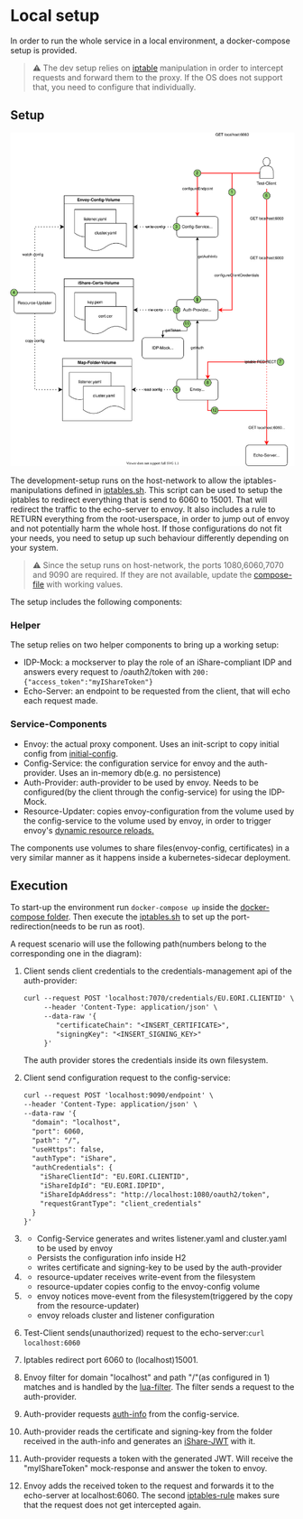 # Local setup

In order to run the whole service in a local environment, a docker-compose setup is provided. 

> :warning:  The dev setup relies on [iptable](https://linux.die.net/man/8/iptables) manipulation 
> in order to intercept requests and forward them to the proxy. If the OS does not support that, you 
> need to configure that individually.


## Setup

![Dev-Setup](./compose-dev-setup.svg)

The development-setup runs on the host-network to allow the iptables-manipulations defined in [iptables.sh](./iptables.sh).
This script can be used to setup the iptables to redirect everything that is send to 6060 to 15001. That will redirect the traffic
to the echo-server to envoy. It also includes a rule to RETURN everything from the root-userspace, in order to jump out of envoy and
not potentially harm the whole host. If those configurations do not fit your needs, you need to setup up such behaviour differently
depending on your system.

> :warning:  Since the setup runs on host-network, the ports 1080,6060,7070 and 9090 are required. If they are not available, update the 
> [compose-file](./docker-compose.yaml) with working values.

The setup includes the following components:

### Helper

The setup relies on two helper components to bring up a working setup:

* IDP-Mock: a mockserver to play the role of an iShare-compliant IDP and answers every request to /oauth2/token with 
  ```200: {"access_token":"myIShareToken"}```
* Echo-Server: an endpoint to be requested from the client, that will echo each request made.

### Service-Components

* Envoy: the actual proxy component. Uses an init-script to copy initial config from [initial-config](./initial-config).
* Config-Service: the configuration service for envoy and the auth-provider. Uses an in-memory db(e.g. no persistence)
* Auth-Provider: auth-provider to be used by envoy. Needs to be configured(by the client through the config-service) for using the IDP-Mock.
* Resource-Updater: copies envoy-configuration from the volume used by the config-service to the volume used by envoy, in order to trigger envoy's [dynamic resource reloads.](https://www.envoyproxy.io/docs/envoy/latest/start/quick-start/configuration-dynamic-filesystem)

The components use volumes to share files(envoy-config, certificates) in a very similar manner as it happens inside a kubernetes-sidecar deployment.

## Execution

To start-up the environment run ```docker-compose up``` inside the [docker-compose folder](./). Then execute the [iptables.sh](./iptables.sh) to set up the port-redirection(needs to be run as root).

A request scenario will use the following path(numbers belong to the corresponding one in the diagram):

1. Client sends client credentials to the credentials-management api of the auth-provider: 
   ```
   curl --request POST 'localhost:7070/credentials/EU.EORI.CLIENTID' \
        --header 'Content-Type: application/json' \
        --data-raw '{
           "certificateChain": "<INSERT_CERTIFICATE>",
           "signingKey": "<INSERT_SIGNING_KEY>"
        }'
   ```
   The auth provider stores the credentials inside its own filesystem.


2. Client send configuration request to the config-service:
    ``` 
    curl --request POST 'localhost:9090/endpoint' \
    --header 'Content-Type: application/json' \
    --data-raw '{
      "domain": "localhost",
      "port": 6060,
      "path": "/",
      "useHttps": false,
      "authType": "iShare",
      "authCredentials": {
        "iShareClientId": "EU.EORI.CLIENTID",
        "iShareIdpId": "EU.EORI.IDPID",
        "iShareIdpAddress": "http://localhost:1080/oauth2/token",
        "requestGrantType": "client_credentials"
      }
    }' 
    ```


3.
   - Config-Service generates and writes listener.yaml and cluster.yaml to be used by envoy
   - Persists the configuration info inside H2
   - writes certificate and signing-key to be used by the auth-provider


4.
   - resource-updater receives write-event from the filesystem
   - resource-updater copies config to the envoy-config volume


5.
   - envoy notices move-event from the filesystem(triggered by the copy from the resource-updater)
   - envoy reloads cluster and listener configuration


6.
    Test-Client sends(unauthorized) request to the echo-server:```curl localhost:6060```


7.
    Iptables redirect port 6060 to (localhost)15001.


8.
    Envoy filter for domain "localhost" and path "/"(as configured in 1) matches and is handled by the [lua-filter](https://www.envoyproxy.io/docs/envoy/latest/configuration/http/http_filters/lua_filter).
    The filter sends a request to the auth-provider.


9.
    Auth-provider requests [auth-info](../api/endpoint-configuration-api.yaml#L120) from the config-service.


10.
    Auth-provider reads the certificate and signing-key from the folder received in the auth-info and generates an [iShare-JWT](https://dev.ishareworks.org/introduction/jwt.html)
    with it.


11.
    Auth-provider requests a token with the generated JWT. Will receive the "myIShareToken" mock-response and answer the token to envoy.


12.
    Envoy adds the received token to the request and forwards it to the echo-server at localhost:6060. The second [iptables-rule](./iptables.sh#8) makes 
    sure that the request does not get intercepted again.
